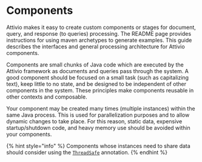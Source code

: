 # Components

Attivio makes it easy to create custom components or stages for document, query, and response \(to queries\) processing. The README page provides instructions for using maven archetypes to generate examples. This guide describes the interfaces and general processing architecture for Attivio components.

Components are small chunks of Java code which are executed by the Attivio framework as documents and queries pass through the system. A good component should be focused on a small task \(such as capitalizing text\), keep little to no state, and be designed to be independent of other components in the system. These principles make components reusable in other contexts and composable.

Your component may be created many times \(multiple instances\) within the same Java process. This is used for parallelization purposes and to allow dynamic changes to take place. For this reason, static data, expensive startup/shutdown code, and heavy memory use should be avoided within your components.

{% hint style="info" %}
Components whose instances need to share data should consider using the [`ThreadSafe`](components-writing.md#annotations) annotation.
{% endhint %}

